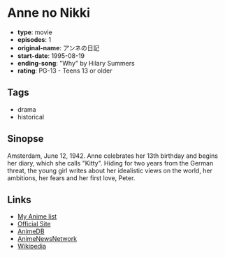 # Anne no Nikki

-   **type**: movie
-   **episodes**: 1
-   **original-name**: アンネの日記
-   **start-date**: 1995-08-19
-   **ending-song**: "Why" by Hilary Summers
-   **rating**: PG-13 - Teens 13 or older

## Tags

-   drama
-   historical

## Sinopse

Amsterdam, June 12, 1942. Anne celebrates her 13th birthday and begins her diary, which she calls "Kitty". Hiding for two years from the German threat, the young girl writes about her idealistic views on the world, her ambitions, her fears and her first love, Peter.

## Links

-   [My Anime list](https://myanimelist.net/anime/3829/Anne_no_Nikki)
-   [Official Site](http://www.madhouse.co.jp/works/1997-1994/works_movie_anne.html)
-   [AnimeDB](http://anidb.info/perl-bin/animedb.pl?show=anime&aid=2652)
-   [AnimeNewsNetwork](http://www.animenewsnetwork.com/encyclopedia/anime.php?id=9008)
-   [Wikipedia](http://en.wikipedia.org/wiki/Anne_no_nikki)

